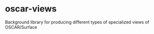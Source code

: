 # oscar-views
Background library for producing different types of specialized views of OSCAR/Surface
